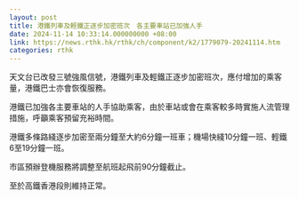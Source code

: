 ```yaml
---
layout: post
title: 港鐵列車及輕鐵正逐步加密班次　各主要車站已加強人手
date: 2024-11-14 10:33:14.000000000 +08:00
link: https://news.rthk.hk/rthk/ch/component/k2/1779079-20241114.htm
categories: rthk
---
```


天文台已改發三號強風信號，港鐵列車及輕鐵正逐步加密班次，應付增加的乘客量，港鐵巴士亦會恢復服務。

港鐵已加強各主要車站的人手協助乘客，由於車站或會在乘客較多時實施人流管理措施，呼籲乘客預留充裕時間。

港鐵多條路綫逐步加密至兩分鐘至大約6分鐘一班車；機場快綫10分鐘一班、輕鐵6至19分鐘一班。

市區預辦登機服務將調整至航班起飛前90分鐘截止。

至於高鐵香港段則維持正常。
